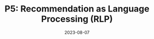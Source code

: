 ---
title: "P5: Recommendation as Language Processing (RLP)"
date: "2023-08-07"
jobDate: 2023
work: [LLMs, TraditionalRS, PreTraining]
techs: [LLMs, TraditionalRS, PreTraining]
thumbnail: /llms-in-recommendersystems/recllmoverview.png
projectUrl: https://arxiv.org/abs/2203.13366
projectname: "Recommendation as Language Processing (RLP): A Unified Pretrain, Personalized Prompt & Predict Paradigm (P5)"
---